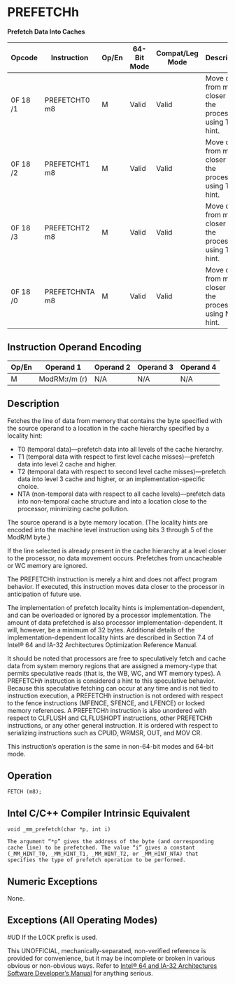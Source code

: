 # PREFETCHh

**Prefetch Data Into Caches**

| Opcode   | Instruction    | Op/En | 64-Bit Mode | Compat/Leg Mode | Description                                               |
| -------- | -------------- | ----- | ----------- | --------------- | --------------------------------------------------------- |
| 0F 18 /1 | PREFETCHT0 m8  | M     | Valid       | Valid           | Move data from m8 closer to the processor using T0 hint.  |
| 0F 18 /2 | PREFETCHT1 m8  | M     | Valid       | Valid           | Move data from m8 closer to the processor using T1 hint.  |
| 0F 18 /3 | PREFETCHT2 m8  | M     | Valid       | Valid           | Move data from m8 closer to the processor using T2 hint.  |
| 0F 18 /0 | PREFETCHNTA m8 | M     | Valid       | Valid           | Move data from m8 closer to the processor using NTA hint. |

## Instruction Operand Encoding

| Op/En | Operand 1     | Operand 2 | Operand 3 | Operand 4 |
| ----- | ------------- | --------- | --------- | --------- |
| M     | ModRM:r/m (r) | N/A       | N/A       | N/A       |

## Description

Fetches the line of data from memory that contains the byte specified with the source operand to a location in the cache hierarchy specified by a locality hint:

- T0 (temporal data)—prefetch data into all levels of the cache hierarchy.
- T1 (temporal data with respect to first level cache misses)—prefetch data into level 2 cache and higher.
- T2 (temporal data with respect to second level cache misses)—prefetch data into level 3 cache and higher, or an implementation-specific choice.
- NTA (non-temporal data with respect to all cache levels)—prefetch data into non-temporal cache structure and into a location close to the processor, minimizing cache pollution.

The source operand is a byte memory location. (The locality hints are encoded into the machine level instruction using bits 3 through 5 of the ModR/M byte.)

If the line selected is already present in the cache hierarchy at a level closer to the processor, no data movement occurs. Prefetches from uncacheable or WC memory are ignored.

The PREFETCH*h* instruction is merely a hint and does not affect program behavior. If executed, this instruction moves data closer to the processor in anticipation of future use.

The implementation of prefetch locality hints is implementation-dependent, and can be overloaded or ignored by a processor implementation. The amount of data prefetched is also processor implementation-dependent. It will, however, be a minimum of 32 bytes. Additional details of the implementation-dependent locality hints are described in Section 7.4 of Intel® 64 and IA-32 Architectures Optimization Reference Manual.

It should be noted that processors are free to speculatively fetch and cache data from system memory regions that are assigned a memory-type that permits speculative reads (that is, the WB, WC, and WT memory types). A PREFETCH*h* instruction is considered a hint to this speculative behavior. Because this speculative fetching can occur at any time and is not tied to instruction execution, a PREFETCH*h* instruction is not ordered with respect to the fence instructions (MFENCE, SFENCE, and LFENCE) or locked memory references. A PREFETCH*h* instruction is also unordered with respect to CLFLUSH and CLFLUSHOPT instructions, other PREFETCH*h* instructions, or any other general instruction. It is ordered with respect to serializing instructions such as CPUID, WRMSR, OUT, and MOV CR.

This instruction’s operation is the same in non-64-bit modes and 64-bit mode.

## Operation

```
FETCH (m8);

```

## Intel C/C++ Compiler Intrinsic Equivalent

```
void _mm_prefetch(char *p, int i)

```

```
The argument “*p” gives the address of the byte (and corresponding cache line) to be prefetched. The value “i” gives a constant (_MM_HINT_T0, _MM_HINT_T1, _MM_HINT_T2, or _MM_HINT_NTA) that specifies the type of prefetch operation to be performed.

```

## Numeric Exceptions

None.

## Exceptions (All Operating Modes)

#​​​UD If the LOCK prefix is used.

This UNOFFICIAL, mechanically-separated, non-verified reference is provided for convenience, but it may be
incomplete or broken in various obvious or non-obvious
ways. Refer to [Intel® 64 and IA-32 Architectures Software Developer’s Manual](https://software.intel.com/en-us/download/intel-64-and-ia-32-architectures-sdm-combined-volumes-1-2a-2b-2c-2d-3a-3b-3c-3d-and-4) for anything serious.
